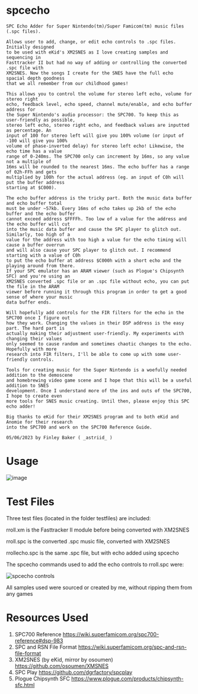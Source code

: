 # spcecho

    SPC Echo Adder for Super Nintendo(tm)/Super Famicom(tm) music files (.spc files).

    Allows user to add, change, or edit echo controls to .spc files. Initially designed
    to be used with eKid's XM2SNES as I love creating samples and sequencing in 
    Fasttracker II but had no way of adding or controlling the converted .spc file with
    XM2SNES. Now the songs I create for the SNES have the full echo spacial depth goodness
    that we all remember from our childhood games!

    This allows you to control the volume for stereo left echo, volume for stereo right
    echo, feedback level, echo speed, channel mute/enable, and echo buffer address for
    the Super Nintendo's audio processor: the SPC700. To keep this as user-friendly as possible, 
    stereo left echo, stereo right echo, and feedback values are inputted as percentage. An 
    input of 100 for stereo left will give you 100% volume (or input of -100 will give you 100% 
    volume of phase-inverted delay) for stereo left echo! Likewise, the echo time has a value
    range of 0-240ms. The SPC700 only can increment by 16ms, so any value not a multiple of
    16ms will be rounded to the nearest 16ms. The echo buffer has a range of 02h-FFh and gets
    multiplied by 100h for the actual address (eg. an input of C0h will put the buffer address
    starting at $C000).

    The echo buffer address is the tricky part. Both the music data buffer and echo buffer total
    must be under ~57kb. Every 16ms of echo takes up 2kb of the echo buffer and the echo buffer
    cannot exceed address $FFFFh. Too low of a value for the address and the echo buffer will cut 
    into the music data buffer and cause the SPC player to glitch out. Similarly, too high of a 
    value for the address with too high a value for the echo timing will cause a buffer overrun 
    and will also cause your SPC player to glitch out. I recommend starting with a value of C0h 
    to put the echo buffer at address $C000h with a short echo and the playing around from there. 
    If your SPC emulator has an ARAM viewer (such as Plogue's Chipsynth SFC) and you're using an
    XM2SNES converted .spc file or an .spc file without echo, you can put the file in the ARAM
    viewer before running it through this program in order to get a good sense of where your music
    data buffer ends.

    Will hopefully add controls for the FIR filters for the echo in the SPC700 once I figure out 
    how they work. Changing the values in their DSP address is the easy part. The hard part is 
    actually making their adjustment user-friendly. My experiments with changing their values
    only seemed to cause random and sometimes chaotic changes to the echo. Hopefully with more
    research into FIR filters, I'll be able to come up with some user-friendly controls.

    Tools for creating music for the Super Nintendo is a woefully needed addition to the demoscene
    and homebrewing video game scene and I hope that this will be a useful addition to SNES 
    development. Once I understand more of the ins and outs of the SPC700, I hope to create even
    more tools for SNES music creating. Until then, please enjoy this SPC echo adder!

    Big thanks to eKid for their XM2SNES program and to both eKid and Anomie for their research
    into the SPC700 and work on the SPC700 Reference Guide.

    05/06/2023 by Finley Baker ( _astriid_ )
    
# Usage
![image](https://user-images.githubusercontent.com/98296288/236651901-a60aae62-8402-4719-aa9e-026fa2d16f6e.png)

# Test Files
Three test files (located in the folder testfiles) are included:

rroll.xm is the Fasttracker II module before being converted with XM2SNES

rroll.spc is the converted .spc music file, converted with XM2SNES

rrollecho.spc is the same .spc file, but with echo added using spcecho

The spcecho commands used to add the echo controls to rroll.spc were:

![spcecho controls](https://user-images.githubusercontent.com/98296288/236652468-f4251050-9e00-4120-9be0-6c524a4b19e1.png)

All samples used were sourced or created by me, without ripping them from any games

# Resources Used
1. SPC700 Reference https://wiki.superfamicom.org/spc700-reference#dsp-983
2. SPC and RSN File Format https://wiki.superfamicom.org/spc-and-rsn-file-format
3. XM2SNES (by eKid, mirror by osoumen) https://github.com/osoumen/XMSNES
4. SPC Play https://github.com/dgrfactory/spcplay
5. Plogue Chipsynth SFC https://www.plogue.com/products/chipsynth-sfc.html

